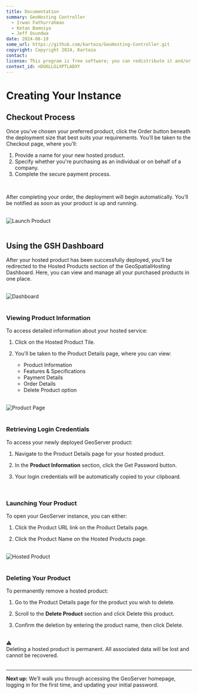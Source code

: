 ```yaml
---
title: Documentation
summary: GeoHosting Controller
  - Irwan Fathurrahman
  - Ketan Bamniya
  - Jeff Osundwa
date: 2024-06-19
some_url: https://github.com/kartoza/GeoHosting-Controller.git
copyright: Copyright 2024, Kartoza
contact:
license: This program is free software; you can redistribute it and/or modify it under the terms of the GNU Affero General Public License as published by the Free Software Foundation; either version 3 of the License, or (at your option) any later version.
context_id: nDU6LLGiXPTLADXY
---
```


# Creating Your Instance

## Checkout Process

Once you've chosen your preferred product, click the <span class="ui-generic-label">Order</span> button beneath the deployment size that best suits your requirements. You’ll be taken to the <span class="ui-page-label">Checkout</span> page, where you’ll:

1. Provide a name for your new hosted product.
2. Specify whether you're purchasing as an individual or on behalf of a company.
3. Complete the secure payment process.

<br>

After completing your order, the deployment will begin automatically. You’ll be notified as soon as your product is up and running.

<br>

<div class="image-with-caption">
  <img src="../../img/geoserver-img-5.png" alt="Launch Product">
</div>

<br>

## Using the GSH Dashboard

After your hosted product has been successfully deployed, you’ll be redirected to the <span class="ui-page-label">Hosted Products</span> section of the GeoSpatialHosting Dashboard. Here, you can view and manage all your purchased products in one place.

<br>

<div class="image-with-caption">
  <img src="../../img/geoserver-img-6.png" alt="Dashboard">
</div>

<br>

### Viewing Product Information

To access detailed information about your hosted service:

1. Click on the <span class="ui-generic-label">Hosted Product Tile</span>.

2. You’ll be taken to the <span class="ui-page-label">Product Details</span> page, where you can view:

    - Product Information
    - Features & Specifications
    - Payment Details
    - Order Details
    - Delete Product option

<br>

<div class="image-with-caption">
  <img src="../../img/geoserver-img-7.png" alt="Product Page">
</div>

<br>

### Retrieving Login Credentials

To access your newly deployed GeoServer product:

1. Navigate to the <span class="ui-page-label">Product Details</span> page for your hosted product.

2. In the **Product Information** section, click the <span class="ui-generic-label">Get Password</span> button.

3. Your login credentials will be automatically copied to your clipboard.

<br>

### Launching Your Product

To open your GeoServer instance, you can either:

1. Click the <span class="ui-generic-label">Product URL</span> link on the <span class="ui-page-label">Product Details</span> page.

2. Click the <span class="ui-generic-label">Product Name</span> on the <span class="ui-page-label">Hosted Products</span> page.

<br>

<div class="image-with-caption">
  <img src="../../img/geoserver-img-8.png" alt="Hosted Product">
</div>

<br>

### Deleting Your Product

To permanently remove a hosted product:

1. Go to the <span class="ui-page-label">Product Details</span> page for the product you wish to delete.

2. Scroll to the **Delete Product** section and click <span class="ui-generic-label">Delete this product</span>.

3. Confirm the deletion by entering the product name, then click <span class="ui-generic-label">Delete</span>.

<br>

<div class="alert alert-warning">
  <div class="alert-icon">⚠️</div>
  <div class="alert-text">
    Deleting a hosted product is permanent. All associated data will be lost and cannot be recovered.
  </div>
</div>

<br>

---

**Next up:** We’ll walk you through accessing the GeoServer homepage, logging in for the first time, and updating your initial password.

<br>
